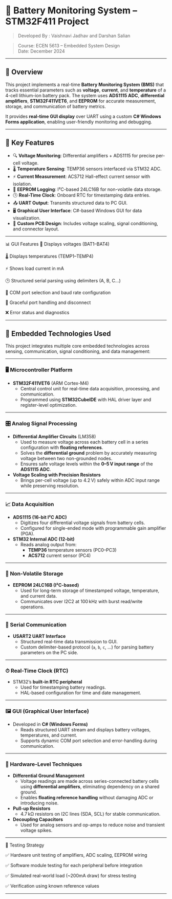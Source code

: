 # 🔋 Battery Monitoring System – STM32F411 Project

> Developed By : Vaishnavi Jadhav and Darshan Salian

> Course: ECEN 5613 – Embedded System Design  
> Date: December 2024  

---

## 📌 Overview

This project implements a real-time **Battery Monitoring System (BMS)** that tracks essential parameters such as **voltage**, **current**, and **temperature** of a 4-cell lithium-ion battery pack. The system uses **ADS1115 ADC**, **differential amplifiers**, **STM32F411VET6**, and **EEPROM** for accurate measurement, storage, and communication of battery metrics.

It provides **real-time GUI display** over UART using a custom **C# Windows Forms application**, enabling user-friendly monitoring and debugging.

---

## 🔧 Key Features

- 🔍 **Voltage Monitoring**: Differential amplifiers + ADS1115 for precise per-cell voltage.
- 🌡 **Temperature Sensing**: TEMP36 sensors interfaced via STM32 ADC.
- ⚡ **Current Measurement**: ACS712 Hall-effect current sensor with isolation.
- 💾 **EEPROM Logging**: I²C-based 24LC16B for non-volatile data storage.
- 🕒 **Real-Time Clock**: Onboard RTC for timestamping data entries.
- 📤 **UART Output**: Transmits structured data to PC GUI.
- 🖥 **Graphical User Interface**: C#-based Windows GUI for data visualization.
- 📐 **Custom PCB Design**: Includes voltage scaling, signal conditioning, and connector layout.

---

📊 GUI Features
📡 Displays voltages (BAT1–BAT4)

🌡 Displays temperatures (TEMP1–TEMP4)

⚡ Shows load current in mA

🕒 Structured serial parsing using delimiters (A, B, C…)

🧩 COM port selection and baud rate configuration

🧼 Graceful port handling and disconnect

❌ Error status and diagnostics

---

## 🧩 Embedded Technologies Used

This project integrates multiple core embedded technologies across sensing, communication, signal conditioning, and data management:

---

### 🖥 Microcontroller Platform
- **STM32F411VET6** (ARM Cortex-M4)
  - Central control unit for real-time data acquisition, processing, and communication.
  - Programmed using **STM32CubeIDE** with HAL driver layer and register-level optimization.

---

### 🎛️ Analog Signal Processing
- **Differential Amplifier Circuits** (LM358)
  - Used to measure voltage across each battery cell in a series configuration with **floating references**.
  - Solves the **differential ground** problem by accurately measuring voltage between two non-grounded nodes.
  - Ensures safe voltage levels within the **0–5 V input range** of the **ADS1115 ADC**.
- **Voltage Scaling with Precision Resistors**
  - Brings per-cell voltage (up to 4.2 V) safely within ADC input range while preserving resolution.

---

### 📈 Data Acquisition
- **ADS1115 (16-bit I²C ADC)**
  - Digitizes four differential voltage signals from battery cells.
  - Configured for single-ended mode with programmable gain amplifier (PGA).
- **STM32 Internal ADC (12-bit)**
  - Reads analog output from:
    - **TEMP36** temperature sensors (PC0–PC3)
    - **ACS712** current sensor (PC4)

---

### 💾 Non-Volatile Storage
- **EEPROM 24LC16B (I²C-based)**
  - Used for long-term storage of timestamped voltage, temperature, and current data.
  - Communicates over I2C2 at 100 kHz with burst read/write operations.

---

### 📡 Serial Communication
- **USART2 UART Interface**
  - Structured real-time data transmission to GUI.
  - Custom delimiter-based protocol (`a`, `b`, `c`, ...) for parsing battery parameters on the PC side.

---

### ⏱ Real-Time Clock (RTC)
- STM32’s **built-in RTC peripheral**
  - Used for timestamping battery readings.
  - HAL-based configuration for time and date management.

---

### 🖼 GUI (Graphical User Interface)
- Developed in **C# (Windows Forms)**
  - Reads structured UART stream and displays battery voltages, temperatures, and current.
  - Supports dynamic COM port selection and error-handling during communication.

---

### 🔧 Hardware-Level Techniques
- **Differential Ground Management**
  - Voltage readings are made across series-connected battery cells using **differential amplifiers**, eliminating dependency on a shared ground.
  - Enables **floating reference handling** without damaging ADC or introducing noise.
- **Pull-up Resistors**
  - 4.7 kΩ resistors on I2C lines (SDA, SCL) for stable communication.
- **Decoupling Capacitors**
  - Used for analog sensors and op-amps to reduce noise and transient voltage spikes.
    
---





🧪 Testing Strategy

✅ Hardware unit testing of amplifiers, ADC scaling, EEPROM wiring

✅ Software module testing for each peripheral before integration

✅ Simulated real-world load (~200mA draw) for stress testing

✅ Verification using known reference values


---
